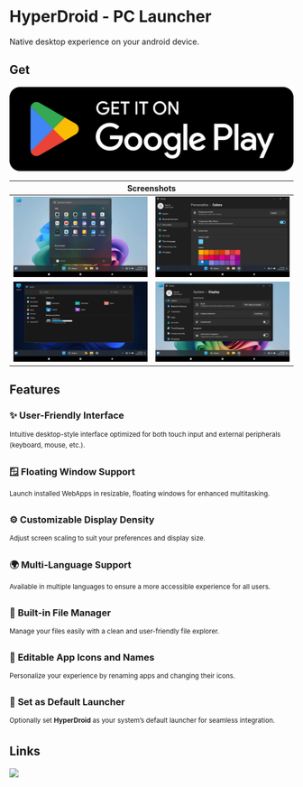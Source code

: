 # HyperDroid - PC Launcher
Native desktop experience on your android device.

## Get
<a href="https://play.google.com/store/apps/details?id=com.binary.hyperdroid">
  <img src="src/assets/playstore_link.svg" alt="Build" />
</a>

<table>
  <thead>
    <tr>
      <th colspan="2">Screenshots</th>
    </tr>
  </thead>
  <tbody>
    <tr>
      <td style="text-align: center;">
        <img src="src/assets/screen_1.webp" alt="App's main screen with StartMenu" width="350">
      </td>
      <td style="text-align: center;">
        <img src="src/assets/screen_4.webp" alt="Settings system" width="350">
      </td>
    </tr>
    <tr>
      <td style="text-align: center;">
        <img src="src/assets/screen_5.webp" alt="File Manager" width="350">
      </td>
      <td style="text-align: center;">
        <img src="src/assets/screen_3.webp" alt="Settings colors" width="350">
      </td>
    </tr>
  </tbody>
</table>

## Features

### ✨ **User-Friendly Interface**  
<sup>Intuitive desktop-style interface optimized for both touch input and external peripherals (keyboard, mouse, etc.).</sup>

### 🪟 **Floating Window Support**  
<sup>Launch installed WebApps in resizable, floating windows for enhanced multitasking.</sup>

### ⚙️ **Customizable Display Density**  
<sup>Adjust screen scaling to suit your preferences and display size.</sup>

### 🌍 **Multi-Language Support**  
<sup>Available in multiple languages to ensure a more accessible experience for all users.</sup>

### 📁 **Built-in File Manager**  
<sup>Manage your files easily with a clean and user-friendly file explorer.</sup>

### 🎨 **Editable App Icons and Names**  
<sup>Personalize your experience by renaming apps and changing their icons.</sup>

### 📱 **Set as Default Launcher**  
<sup>Optionally set **HyperDroid** as your system’s default launcher for seamless integration.</sup>

## Links
<a href="https://github.com/windows-ui/HyperDroid/tree/main/PrivacyPolicy">
  <img src="https://img.shields.io/badge/Privacy%20Policy-View-blue?style=for-the-badge&logo=polywork&logoColor=white" style="height:40px;">
</a>
